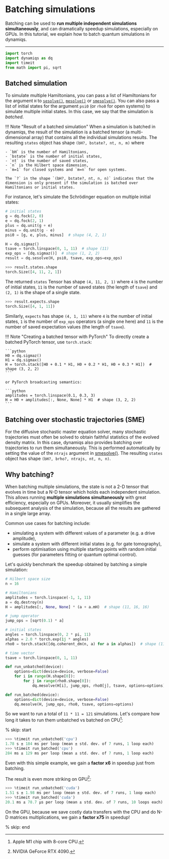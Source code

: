 # Batching simulations

Batching can be used to **run multiple independent simulations simultaneously**, and can dramatically speedup simulations, especially on GPUs. In this tutorial, we explain how to batch quantum simulations in dynamiqs.

***

```python
import torch
import dynamiqs as dq
import timeit
from math import pi, sqrt
```

## Batched simulation

To simulate multiple Hamiltonians, you can pass a list of Hamiltonians for the argument `H` to [`sesolve()`](../python_api/solvers/sesolve.md), [`mesolve()`](../python_api/solvers/mesolve.md) or [`smesolve()`](../python_api/solvers/smesolve.md). You can also pass a list of initial states for the argument `psi0` (or `rho0` for open systems) to simulate multiple initial states. In this case, we say that the simulation is *batched*.

!!! Note "Result of a batched simulation"
    When a simulation is batched in dynamiqs, the result of the simulation is a batched tensor (a multi-dimensional array) that contains all the individual simulations results. The resulting `states` object has shape `(bH?, bstate?, nt, n, m)` where

    - `bH` is the number of Hamiltonians,
    - `bstate` is the number of initial states,
    - `nt` is the number of saved states,
    - `n` is the Hilbert space dimension,
    - `m=1` for closed systems and `m=n` for open systems.

    The `?` in the shape `(bH?, bstate?, nt, n, n)` indicates that the dimension is only present if the simulation is batched over Hamiltonians or initial states.

For instance, let's simulate the Schrödinger equation on multiple initial states:

```python
# initial states
g = dq.fock(2, 0)
e = dq.fock(2, 1)
plus = dq.unit(g + e)
minus = dq.unit(g - e)
psi0 = [g, e, plus, minus]  # shape (4, 2, 1)

H = dq.sigmaz()
tsave = torch.linspace(0, 1, 11)  # shape (11)
exp_ops = [dq.sigmaz()]  # shape (1, 2, 2)
result = dq.sesolve(H, psi0, tsave, exp_ops=exp_ops)
```

```python
>>> result.states.shape
torch.Size([4, 11, 2, 1])
```

The returned `states` Tensor has shape `(4, 11, 2, 1)` where `4` is the number of initial states, `11` is the number of saved states (the length of `tsave`) and `(2, 1)` is the shape of a single state.

```python
>>> result.expects.shape
torch.Size([4, 1, 11])
```

Similarly, `expects` has shape `(4, 1, 11)` where `4` is the number of initial states, `1` is the number of `exp_ops` operators (a single one here) and `11` is the number of saved expectation values (the length of `tsave`).

!!! Note "Creating a batched tensor with PyTorch"
    To directly create a batched PyTorch tensor, use `torch.stack`:

    ```python
    H0 = dq.sigmaz()
    H1 = dq.sigmax()
    H = torch.stack([H0 + 0.1 * H1, H0 + 0.2 * H1, H0 + 0.3 * H1])  # shape (3, 2, 2)
    ```

    or PyTorch broadcasting semantics:

    ```python
    amplitudes = torch.linspace(0.1, 0.3, 3)
    H = H0 + amplitudes[:, None, None] * H1  # shape (3, 2, 2)
    ```

## Batching over stochastic trajectories (SME)

For the diffusive stochastic master equation solver, many stochastic trajectories must often be solved to obtain faithful statistics of the evolved density matrix. In this case, dynamiqs also provides batching over trajectories to run them simultaneously. This is performed automatically by setting the value of the `ntrajs` argument in [smesolve()](../python_api/solvers/smesolve.md). The resulting `states` object has shape `(bH?, brho?, ntrajs, nt, n, n)`.

## Why batching?

When batching multiple simulations, the state is not a 2-D tensor that evolves in time but a N-D tensor which holds each independent simulation. This allows running **multiple simulations simultaneously** with great efficiency, especially on GPUs. Moreover, it usually simplifies the subsequent analysis of the simulation, because all the results are gathered in a single large array.

Common use cases for batching include:

- simulating a system with different values of a parameter (e.g. a drive amplitude),
- simulate a system with different initial states (e.g. for gate tomography),
- perform optimisation using multiple starting points with random initial guesses (for parameters fitting or quantum optimal control).

Let's quickly benchmark the speedup obtained by batching a simple simulation:

```python
# Hilbert space size
n = 16

# Hamiltonians
amplitudes = torch.linspace(-1, 1, 11)
a = dq.destroy(n)
H = amplitudes[:, None, None] * (a + a.mH)  # shape (11, 16, 16)

# jump operator
jump_ops = [sqrt(0.1) * a]

# initial states
angles = torch.linspace(0, 2 * pi, 11)
alphas = 2.0 * torch.exp(1j * angles)
rho0 = torch.stack([dq.coherent_dm(n, a) for a in alphas])  # shape (11, 16, 16)

# time vector
tsave = torch.linspace(0, 1, 11)

def run_unbatched(device):
    options=dict(device=device, verbose=False)
    for i in range(H.shape[0]):
        for j in range(rho0.shape[0]):
            dq.mesolve(H[i], jump_ops, rho0[j], tsave, options=options)

def run_batched(device):
    options=dict(device=device, verbose=False)
    dq.mesolve(H, jump_ops, rho0, tsave, options=options)
```

So we want to run a total of `11 * 11 = 121` simulations. Let's compare how long it takes to run them unbatched vs batched on CPU[^1]:
[^1]: Apple M1 chip with 8-core CPU.

% skip: start

```python
>>> %timeit run_unbatched('cpu')
1.78 s ± 184 ms per loop (mean ± std. dev. of 7 runs, 1 loop each)
>>> %timeit run_batched('cpu')
284 ms ± 129 ms per loop (mean ± std. dev. of 7 runs, 1 loop each)
```

Even with this simple example, we gain a **factor x6** in speedup just from batching.

The result is even more striking on GPU[^2]:
[^2]: NVIDIA GeForce RTX 4090.

```python
>>> %timeit run_unbatched('cuda')
1.51 s ± 1.98 ms per loop (mean ± std. dev. of 7 runs, 1 loop each)
>>> %timeit run_batched('cuda')
20.1 ms ± 78.7 µs per loop (mean ± std. dev. of 7 runs, 10 loops each)
```

On the GPU, because we save costly data transfers with the CPU and do N-D matrices multiplications, we gain a **factor x75** in speedup!

% skip: end
